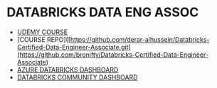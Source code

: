 # DATABRICKS DATA ENG ASSOC

- [UDEMY COURSE](https://www.udemy.com/course/databricks-certified-data-engineer-associate/learn/lecture/34742270#overview)
- [COURSE REPO]([https://github.com/derar-alhussein/Databricks-Certified-Data-Engineer-Associate.git](https://github.com/bronifty/Databricks-Certified-Data-Engineer-Associate)
- [AZURE DATABRICKS DASHBOARD](https://adb-2695751147948847.7.azuredatabricks.net/browse/folders/2309189472105813?o=2695751147948847)
- [DATABRICKS COMMUNITY DASHBOARD](https://community.cloud.databricks.com/?o=6687968818076754#)
